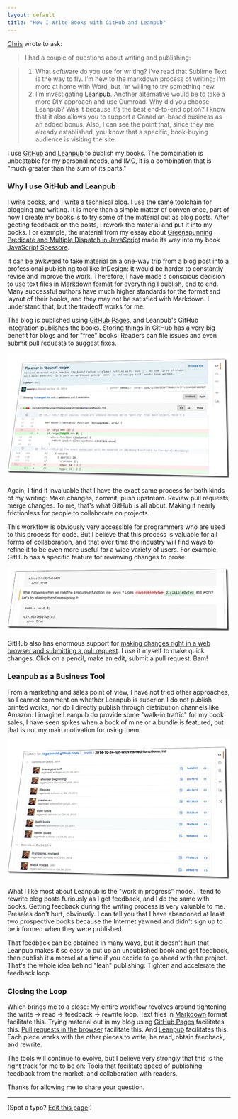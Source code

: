 ```yaml
---
layout: default
title: "How I Write Books with GitHub and Leanpub"
---
```


[Chris] wrote to ask:

[Chris]: https://twitter.com/thebrannon

> I had a couple of questions about writing and publishing:

> 1. What software do you use for writing? I’ve read that Sublime Text is the way to fly. I’m new to the markdown process of writing; I’m more at home with Word, but I’m willing to try something new.
> 2. I’m investigating [Leanpub]. Another alternative would be to take a more DIY approach and use Gumroad. Why did you choose Leanpub? Was it because it’s the best end-to-end option? I know that it also allows you to support a Canadian-based business as an added bonus. Also, I can see the point that, since they are already established, you know that a specific, book-buying audience is visiting the site.

I use [GitHub] and [Leanpub] to publish my books. The combination is unbeatable for my personal needs, and IMO, it is a combination that is "much greater than the sum of its parts."

[GitHub]: https://github.com
[Leanpub]: https://leanpub.com

### Why I use GitHub and Leanpub

I write [books](https://leanpub.com/u/raganwald), and I write a [technical blog](http://raganwald.com). I use the same toolchain for blogging and writing. It is more than a simple matter of convenience, part of how I create my books is to try some of the material out as blog posts. After geeting feedback on the posts, I rework the material and put it into my books. For example, the material from my essay about [Greenspunning Predicate and Multiple Dispatch in JavaScript](http://raganwald.com/2014/06/23/multiple-dispatch.html) made its way into my book [JavaScript Spessore].

[JavaScript Spessore]: https://leanpub.com/javascript-spessore
[GitHub Pages]: https://pages.github.com

It can be awkward to take material on a one-way trip from a blog post into a professional publishing tool like InDesign: It would be harder to constantly revise and improve the work. Therefore, I have made a conscious decision to use text files in [Markdown] format for everything I publish, end to end. Many successful authors have much higher standards for the format and layout of their books, and they may not be satisfied with Markdown. I understand that, but the tradeoff works for me.

The blog is published using [GitHub Pages], and Leanpub's GitHub integration publishes the books. Storing things in GitHub has a very big benefit for blogs and for "free" books: Readers can file issues and even submit pull requests to suggest fixes.

[Markdown]: http://daringfireball.net/projects/markdown/

![A pull request](/assets/images/pullrequest.png)

Again, I find it invaluable that I have the exact same process for both kinds of my writing: Make changes, commit, push upstream. Review pull requests, merge changes. To me, that's what GitHub is all about: Making it nearly frictionless for people to collaborate on projects.

This workflow is obviously very accessible for programmers who are used to this process for code. But I believe that this process is valuable for all forms of collaboration, and that over time the industry will find ways to refine it to be even more useful for a wide variety of users. For example, GitHub has a specific feature for reviewing changes to prose:

![Rendered Prose Diff](/assets/images/rendered.png)

GitHub also has enormous support for [making changes right in a web browser and submitting a pull request][web-flow]. I use it myself to make quick changes. Click on a pencil, make an edit, submit a pull request. Bam!

[web-flow]: https://help.github.com/articles/github-flow-in-the-browser/

### Leanpub as a Business Tool

From a marketing and sales point of view, I have not tried other approaches, so I cannot comment on whether Leanpub is superior. I do not publish printed works, nor do I directly publish through distribution channels like Amazon. I imagine Leanpub do provide some "walk-in traffic" for my book sales, I have seen spikes when a book of mine or a bundle is featured, but that is not my main motivation for using them.

![Rewriting a Blog Post](/assets/images/history.png)

What I like most about Leanpub is the "work in progress" model. I tend to rewrite blog posts furiously as I get feedback, and I do the same with books. Getting feedback during the writing process is very valuable to me. Presales don't hurt, obviously. I can tell you that I have abandoned at least two prospective books because the Internet yawned and didn't sign up to be informed when they were published.

That feedback can be obtained in many ways, but it doesn't hurt that Leanpub makes it so easy to put up an unpublished book and get feedback, then publish it a morsel at a time if you decide to go ahead with the project. That's the whole idea behind "lean" publishing: Tighten and accelerate the feedback loop.

### Closing the Loop

Which brings me to a close: My entire workflow revolves around tightening the write -> read -> feedback -> rewrite loop. Text files in [Markdown] format facilitate this. Trying material out in my blog using [GitHub Pages] facilitates this. [Pull requests in the browser][web-flow] facilitate this. And [Leanpub] facilitates this. Each piece works with the other pieces to write, be read, obtain feedback, and rewrite.

The tools will continue to evolve, but I believe very strongly that this is the right track for me to be on: Tools that facilitate speed of publishing, feedback from the market, and collaboration with readers.

Thanks for allowing me to share your question.

---

(Spot a typo? [Edit this page](https://github.com/raganwald/braythwayt.com/edit/gh-pages/_posts/2015-01-29-how-i-write-books-with-github-and-leanpub.md)!)
